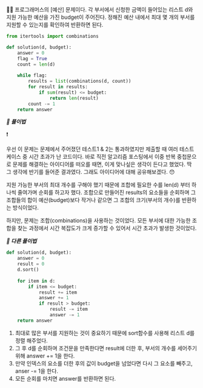 
🧑‍💻 프로그래머스의 [예산] 문제이다. 각 부서에서 신청한 금액이 들어있는 리스트 d와 지원 가능한 예산을 가진 budget이 주어진다. 정해진 예산 내에서 최대 몇 개의 부서를 지원할 수 있는지를 확인하여 반환하면 된다.

```python
from itertools import combinations

def solution(d, budget):
    answer = 0
    flag = True
    count = len(d)
    
    while flag:
        results = list(combinations(d, count))
        for result in results:
            if sum(result) <= budget:
                return len(result)
        count -= 1
    return answer
```



***📝 풀이법***

❗️

우선 이 문제는 문제에서 주어졌던 테스트1 & 2는 통과하였지만 제출할 때 여러 테스트 케이스 중 시간 초과가 난 코드이다. 바로 직전 알고리즘 포스팅에서 이중 반복 중첩문으로 문제를 해결하는 아이디어를 떠오를 때면, 이게 맞나싶은 생각이 든다고 했었다. 딱 그 생각에 반기를 들어준 결과였다. 그래도 아이디어에 대해 공유해보겠다. 😯

지원 가능한 부서의 최대 개수를 구해야 했기 때문에 조합에 필요한 수를 len(d) 부터 하나씩 줄여가며 순회를 하고자 했다. 조합으로 만들어진 results의 요소들을 순회하며 그 조합들의 합이 예산(budget)보다 작거나 같으면 그 조합의 크기(부서의 개수)를 반환하는 방식이었다.

하지만, 문제는 조합(combinations)을 사용하는 것이었다. 모든 부서에 대한 가능한 조합을 찾는 과정에서 시간 복잡도가 크게 증가할 수 있어서 시간 초과가 발생한 것이었다.



***📝 다른 풀이법***

```python
def solution(d, budget):
    answer = 0
    result = 0
    d.sort()
    
    for item in d:
        if item <= budget:
            result += item
            answer += 1
            if result > budget:
                result -= item
                answer -= 1
    return answer
```



1. 최대로 많은 부서를 지원하는 것이 중요하기 때문에 sort함수를 사용해 리스트 d를 정렬 해주었다.
2. 그 후 d를 순회하며 조건문을 만족한다면 result에 더한 후, 부서의 개수를 세어주기 위해 answer += 1을 한다.
3. 만약 인덱스의 요소를 더한 후의 값이 budget을 넘었다면 다시 그 요소를 빼주고, anser -= 1을 한다. 
4. 모든 순회를 마치면 answer를 반환하면 된다.
